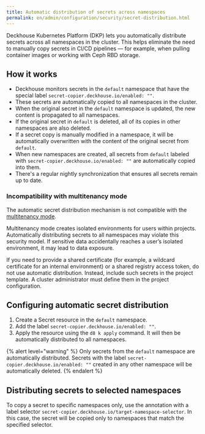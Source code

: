 ```yaml
---
title: Automatic distribution of secrets across namespaces
permalink: en/admin/configuration/security/secret-distribution.html
---
```


Deckhouse Kubernetes Platform (DKP) lets you automatically distribute secrets across all namespaces in the cluster.
This helps eliminate the need to manually copy secrets in CI/CD pipelines — for example,
when pulling container images or working with Ceph RBD storage.

## How it works

- Deckhouse monitors secrets in the `default` namespace
  that have the special label `secret-copier.deckhouse.io/enabled: ""`.
- These secrets are automatically copied to all namespaces in the cluster.
- When the original secret in the `default` namespace is updated, the new content is propagated to all namespaces.
- If the original secret in `default` is deleted, all of its copies in other namespaces are also deleted.
- If a secret copy is manually modified in a namespace,
  it will be automatically overwritten with the content of the original secret from `default`.
- When new namespaces are created,
  all secrets from `default` labeled with `secret-copier.deckhouse.io/enabled: ""` are automatically copied into them.
- There's a regular nightly synchronization that ensures all secrets remain up to date.

### Incompatibility with multitenancy mode

The automatic secret distribution mechanism is not compatible with the [multitenancy mode](../multitenancy.html).

Multitenancy mode creates isolated environments for users within projects.
Automatically distributing secrets to all namespaces may violate this security model.
If sensitive data accidentally reaches a user’s isolated environment, it may lead to data exposure.

If you need to provide a shared certificate (for example, a wildcard certificate for an internal environment)
or a shared registry access token, do not use automatic distribution.
Instead, include such secrets in the project template.
A cluster administrator must define them in the project configuration.

## Configuring automatic secret distribution

1. Create a Secret resource in the `default` namespace.
2. Add the label `secret-copier.deckhouse.io/enabled: ""`.
3. Apply the resource using the `d8 k apply` command.
   It will then be automatically distributed to all namespaces.

{% alert level="warning" %}
Only secrets from the `default` namespace are automatically distributed.
Secrets with the label `secret-copier.deckhouse.io/enabled: ""` created in any other namespace
will be automatically deleted.
{% endalert %}

## Distributing secrets to selected namespaces

To copy a secret to specific namespaces only,
use the annotation with a label selector `secret-copier.deckhouse.io/target-namespace-selector`.
In this case, the secret will be copied only to namespaces that match the specified selector.
